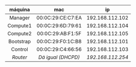 
|  máquina  |        mac         |        ip         |
| :-------: | :----------------: | :---------------: |
|  Manager  | 00:0C:29:CE:C7:EA  |  192.168.112.102  |
| Compute1  | 00:0C:29:6D:79:61  |  192.168.112.104  |
| Compute2  | 00:0C:29:AB:F1:5F  |  192.168.112.105  |
| Bootstrap | 00:0C:29:F0:1C:B8  |  192.168.112.101  |
|  Control  | 00:0C:29:C4:66:56  |  192.168.112.103  |
| *Router*  | *Dá igual (DHCPD)* | *192.168.112.254* |
